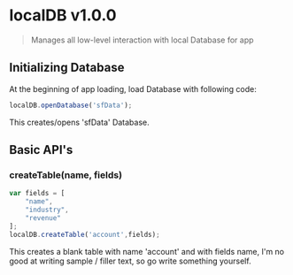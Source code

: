 # localDB v1.0.0

> Manages all low-level interaction with local Database for app

## Initializing Database

At the beginning of app loading, load Database with following code:

```javascript
localDB.openDatabase('sfData');
```

This creates/opens 'sfData' Database.

## Basic API's

### createTable(name, fields)

```javascript
var fields = [
	"name",
    "industry",
    "revenue"
];
localDB.createTable('account',fields);
```

This creates a blank table with name 'account' and with fields name,
I'm no good at writing sample / filler text, so go write something yourself.
